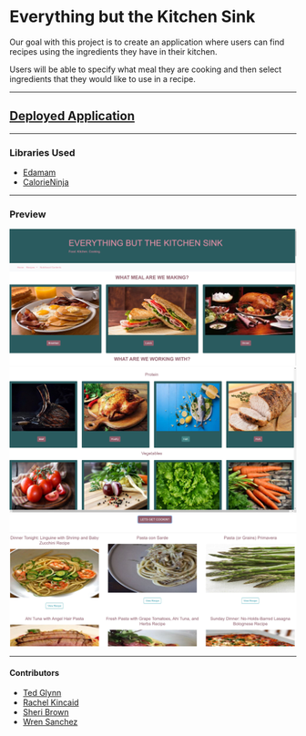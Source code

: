 <h1>Everything but the Kitchen Sink</h1>
<p>Our goal with this project is to create an application where users can find recipes using the ingredients they have in their kitchen.<p>
Users will be able to specify what meal they are cooking and then select ingredients that they would like to use in a recipe.
<hr>

<h2><a href="https://ruxpin86.github.io/home-cooking-app-project-1/">Deployed Application</a></h2>
<hr>

<h3>Libraries Used</h3>
<ul>
<li><a href="https://www.edamam.com/">Edamam</a></li>
<li><a href="https://calorieninjas.com/api">CalorieNinja</a></li>
</ul>
<hr>

<h3>Preview</h3>
<img src="./assets/images/Preview1.jpg">
<br>
<img src="./assets/images/Preview2.jpg">
<br>
<img src="./assets/images/Preview3.jpg">
<hr>

<h4>Contributors</h4>
<ul>
<li><a href="https://github.com/ruxpin86">Ted Glynn</a></li>
<li><a href="https://github.com/rrkincaid">Rachel Kincaid</a></li>
<li><a href="https://github.com/SheriB7">Sheri Brown</a></li>
<li><a href="https://github.com/wrenvana">Wren Sanchez</a></li>
</ul>
